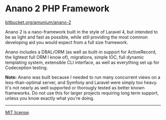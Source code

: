 # Anano 2 PHP Framework

[bitbucket.org/amunium/anano-2](https://bitbucket.org/amunium/anano-2)

Anano 2 is a nano-framework built in the style of Laravel 4, but intended to be as light and fast as possible, while still providing the most common developing aid you would expect from a full size framework.

Anano includes a DBAL/ORM (as well as built-in support for ActiveRecord, the lightest full ORM I know of), migrations, simple IOC, full dynamic templating system, extensible CLI interface, as well as everything set up for Codeception testing.

**Note:** Anano was built because I needed to run many concurrent views on a less-than-optimal server, and Symfony and Laravel were simply too heavy. It's not nearly as well supported or thorougly tested as better known frameworks. Do not use this for larger projects requiring long term support, unless you know exactly what you're doing.

---

[MIT license](http://opensource.org/licenses/MIT).
